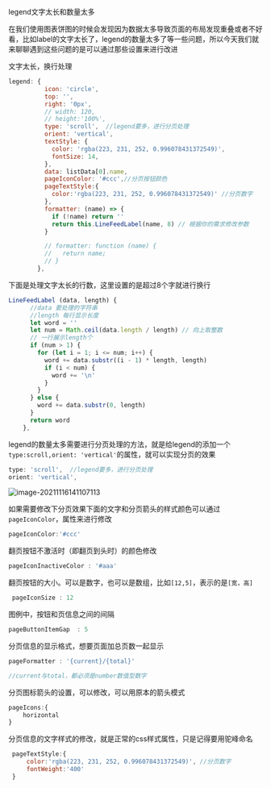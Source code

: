 legend文字太长和数量太多

在我们使用图表饼图的时候会发现因为数据太多导致页面的布局发现重叠或者不好看，比如label的文字太长了，legend的数量太多了等一些问题，所以今天我们就来聊聊遇到这些问题的是可以通过那些设置来进行改进

文字太长，换行处理

```js
legend: {
          icon: 'circle',
          top: '',
          right: '0px',
          // width: 120,
          // height:'100%',
          type: 'scroll',  //legend要多，进行分页处理
          orient: 'vertical',
          textStyle: {
            color: 'rgba(223, 231, 252, 0.996078431372549)',
            fontSize: 14,
          },
          data: listData[0].name,
          pageIconColor: '#ccc',//分页按钮颜色
          pageTextStyle:{
            color:'rgba(223, 231, 252, 0.996078431372549)' //分页数字
          },
          formatter: (name) => {
            if (!name) return ''
            return this.LineFeedLabel(name, 8) // 根据你的需求修改参数
          }

          // formatter: function (name) {
          //   return name;
          // }
        },
```

下面是处理文字太长的行数，这里设置的是超过8个字就进行换行

```js
LineFeedLabel (data, length) {
      //data 要处理的字符串
      //length 每行显示长度
      let word = ''
      let num = Math.ceil(data.length / length) // 向上取整数
      // 一行展示length个
      if (num > 1) {
        for (let i = 1; i <= num; i++) {
          word += data.substr((i - 1) * length, length)
          if (i < num) {
            word += '\n'
          }
        }
      } else {
        word += data.substr(0, length)
      }
      return word
    },
```

legend的数量太多需要进行分页处理的方法，就是给legend的添加一个`type:scroll,orient: 'vertical'`的属性，就可以实现分页的效果

```js
type: 'scroll',  //legend要多，进行分页处理
orient: 'vertical',
```

![image-20211116141107113](E:\ljy\资料\img\image-20211116141107113.png)

如果需要修改下分页效果下面的文字和分页箭头的样式颜色可以通过`pageIconColor`，属性来进行修改

```js
pageIconColor:'#ccc'
```

翻页按钮不激活时（即翻页到头时）的颜色修改

```js
pageIconInactiveColor : '#aaa'
```

翻页按钮的大小。可以是数字，也可以是数组，比如`[12,5]`，表示的是`[宽，高]`

```js
 pageIconSize : 12
```

图例中，按钮和页信息之间的间隔

```js
pageButtonItemGap  : 5
```

分页信息的显示格式，想要页面加总页数一起显示

```js
pageFormatter : '{current}/{total}'

//current与total，都必须是number数值型数字
```

分页图标箭头的设置，可以修改，可以用原本的箭头模式

```js
pageIcons:{
    horizontal
}
```

分页信息的文字样式的修改，就是正常的css样式属性，只是记得要用驼峰命名

```js
 pageTextStyle:{
     color:'rgba(223, 231, 252, 0.996078431372549)', //分页数字
     fontWeight:'400'
 }
```









